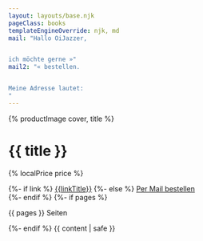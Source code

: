 ```yaml
---
layout: layouts/base.njk
pageClass: books
templateEngineOverride: njk, md
mail: "Hallo OiJazzer,


ich möchte gerne »"
mail2: "« bestellen.


Meine Adresse lautet:
"
---
```


<div class="product">
  {% productImage cover, title %}

  <div class="product__description">
    <h1 class="product__title">{{ title }}</h1>
    <p class="product__price">{% localPrice price %}</p>
    {%- if link %}
    <a class="button product__button" href="{{link}}">{{linkTitle}}</a>
    {%- else %}
    <a href="mailto:info@oijazz.org?subject={{ title | mailText }}&body={{ mail | mailText }}{{ title | mailText }}{{ mail2 | mailText }}" class="button product__button">Per Mail bestellen</a>
    <div id="smart-button-container">
      <div style="text-align: center;">
        <div id="paypal-button-container"></div>
      </div>
    </div>
    {%- endif %}
    {%- if pages %}
      <p>{{ pages }} Seiten</p>
    {%- endif %}
    {{ content | safe }}
  </div>
</div>
<script src="https://www.paypal.com/sdk/js?client-id=AcV5HL0xQA5l0ydCNZ1u4Ltkd168rKs6tdZVSz-NPAFUoEetC5RV2YFoXPxLD7vOUcSmp1Jd5bUv9EEs&enable-funding=venmo&currency=EUR" data-sdk-integration-source="button-factory"></script>
<script defer>initPayPalButton({price: {{price}}, name: "{{title}}"})</script>
